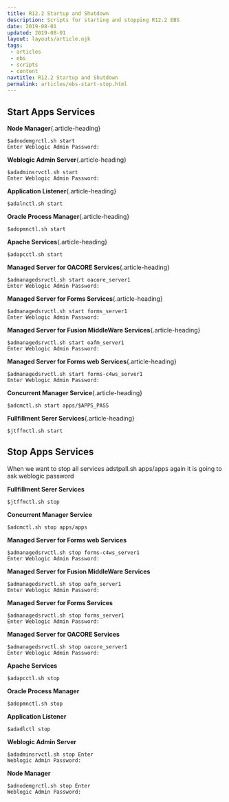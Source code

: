 ```yaml
---
title: R12.2 Startup and Shutdown
description: Scripts for starting and stopping R12.2 EBS
date: 2019-08-01
updated: 2019-08-01
layout: layouts/article.njk
tags: 
 - articles
 - ebs
 - scripts
 - content
navtitle: R12.2 Startup and Shutdown
permalink: articles/ebs-start-stop.html
---
```


## Start Apps Services

**Node Manager**{.article-heading}
```	
$adnodemgrctl.sh start 
Enter Weblogic Admin Password:
```
**Weblogic Admin Server**{.article-heading}
```	
$adadminsrvctl.sh start 
Enter Weblogic Admin Password:
```	
**Application Listener**{.article-heading}
```	
$adalnctl.sh start
```	
**Oracle Process Manager**{.article-heading}
```	
$adopmnctl.sh start
```	
**Apache Services**{.article-heading}
```	
$adapcctl.sh start
```	
**Managed Server for OACORE Services**{.article-heading}
```	
$admanagedsrvctl.sh start oacore_server1 
Enter Weblogic Admin Password:
```	
**Managed Server for Forms Services**{.article-heading}
```	
$admanagedsrvctl.sh start forms_server1 
Enter Weblogic Admin Password:
```	
**Managed Server for Fusion MiddleWare  Services**{.article-heading}
```	
$admanagedsrvctl.sh start oafm_server1 
Enter Weblogic Admin Password:
```	
**Managed Server for Forms web  Services**{.article-heading}
```	
$admanagedsrvctl.sh start forms-c4ws_server1 
Enter Weblogic Admin Password:
```	
**Concurrent Manager Service**{.article-heading}
```	
$adcmctl.sh start apps/$APPS_PASS
```	
**Fullfillment Serer Services**{.article-heading}
```	
$jtffmctl.sh start
```	

## Stop Apps Services

When we want to stop all services adstpall.sh apps/apps again it is going to ask weblogic password

**Fullfillment Serer Services**
```	
$jtffmctl.sh stop
```	
**Concurrent Manager Service**
```	
$adcmctl.sh stop apps/apps
```	
**Managed Server for Forms web  Services**
```	
$admanagedsrvctl.sh stop forms-c4ws_server1 
Enter Weblogic Admin Password:
```	
**Managed Server for Fusion MiddleWare  Services**
```	
$admanagedsrvctl.sh stop oafm_server1 
Enter Weblogic Admin Password:
```	
**Managed Server for Forms Services**
```	
$admanagedsrvctl.sh stop forms_server1 
Enter Weblogic Admin Password:
```	
**Managed Server for OACORE Services**
```	
$admanagedsrvctl.sh stop oacore_server1 
Enter Weblogic Admin Password:
```	
**Apache Services**
```	
$adapcctl.sh stop
```	
**Oracle Process Manager**
```	
$adopmnctl.sh stop
```	
**Application Listener**
```	
$adadlctl stop
```	
**Weblogic Admin Server**
```	
$adadminsrvctl.sh stop Enter 
Weblogic Admin Password:
```	
**Node Manager**
```	
$adnodemgrctl.sh stop Enter 
Weblogic Admin Password:
```	